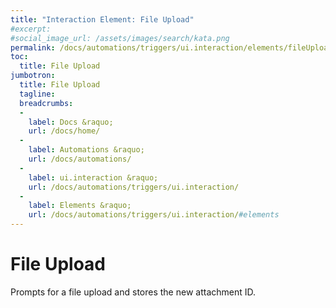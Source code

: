 ```yaml
---
title: "Interaction Element: File Upload"
#excerpt: 
#social_image_url: /assets/images/search/kata.png
permalink: /docs/automations/triggers/ui.interaction/elements/fileUpload/
toc:
  title: File Upload
jumbotron:
  title: File Upload
  tagline: 
  breadcrumbs:
  -
    label: Docs &raquo;
    url: /docs/home/
  -
    label: Automations &raquo;
    url: /docs/automations/
  -
    label: ui.interaction &raquo;
    url: /docs/automations/triggers/ui.interaction/
  -
    label: Elements &raquo;
    url: /docs/automations/triggers/ui.interaction/#elements
---
```


# File Upload

Prompts for a file upload and stores the new attachment ID.
